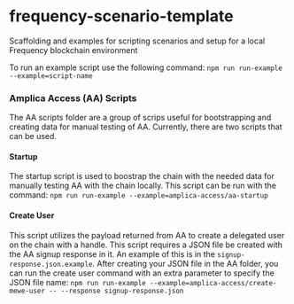 # frequency-scenario-template
Scaffolding and examples for scripting scenarios and setup for a local Frequency blockchain environment

To run an example script use the following command: `npm run run-example --example=script-name`

### Amplica Access (AA) Scripts
The AA scripts folder are a group of scrips useful for bootstrapping and creating data for manual testing of AA. 
Currently, there are two scripts that can be used.

#### Startup
The startup script is used to boostrap the chain with the needed data for manually testing AA with the 
chain locally. This script can be run with the command: `npm run run-example --example=amplica-access/aa-startup`

#### Create User
This script utilizes the payload returned from AA to create a delegated user on the chain with
a handle. This script requires a JSON file be created with the AA signup response in it. An example
of this is in the `signup-response.json.example`. After creating your JSON file in the AA folder, you can run the create
user command with an extra parameter to specify the JSON file name: 
`npm run run-example --example=amplica-access/create-mewe-user -- --response signup-response.json`

